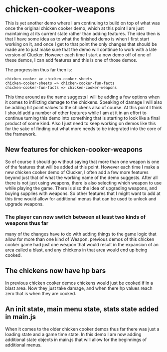 # chicken-cooker-weapons

This is yet another demo where I am continuing to build on top of what was once the original chicken cooker demo, which at this point I am just maintaining at its current state rather than adding features. The idea then is that I have some idea as to what the finished demo is when I first start working on it, and once I get to that point the only changes that should be made are to just make sure that the demo will continue to work with a late version of Clucker. However each time I start a new demo off of one of these demos, I can add features and this is one of those demos.

The progression thus far then is:

```
chicken-cooker => chicken-cooker-sheets
chicken-cooker-sheets => chicken-cooker-fun-facts
chicken-cooker-fun-facts => chicken-cooker-weapons
```

This time around as the name suggests I will be adding a few options when it comes to inflicting damage to the chickens. Speaking of damage I will also be adding hit point values to the chickens also of course. At this point I think I should add a number of other features while I am at it in an effort to continue turning this demo into something that is starting to look like a final product of some kind. Also I just need to keep working on demos like this for the sake of finding out what more needs to be integrated into the core of the framework.

## New features for chicken-cooker-weapons

So of course it should go without saying that more than one weapon is one of the features that will be added at this point. However each time I make a new chicken cooker demo of Clucker, I often add a few more features beyond just that of what the working name of the demo suggests. After all there is not just using weapons, there is also selecting which weapon to use while playing the game. There is also the idea of upgrading weapons, and buying supplies with weapons. So other features that I might want to add at this time would allow for additional menus that can be used to unlock and upgrade weapons.

### The player can now switch between at least two kinds of weapons thus far

many of the changes have to do with adding things to the game logic that allow for more than one kind of Weapon. previous demos of this chicken cooker game had just one weapon that would result in the expansion of an area called a blast, and any chickens in that area would end up being cooked.

## The chickens now have hp bars

In previous chicken cooker demos chickens would just be cooked if in a blast area. Now they just take damage, and when there hp values reach zero that is when they are cooked.

## An init state, main menu state, stats state added in main.js

When it comes to the older chicken cooker demos thus far there was just a loading state and a game time state. In this demo I am now adding additional state objects in main.js that will allow for the beginnings of additional menus.


